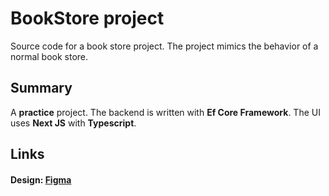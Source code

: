 # BookStore project

Source code for a book store project. The project mimics the behavior of a normal book store.

## Summary

A **practice** project. The backend is written with **Ef Core Framework**. The UI uses **Next JS** with **Typescript**.

## Links

#### Design: [Figma](https://www.figma.com/design/oUXHQDCWPfZdppDeSIvbwi/BookStore?node-id=2%3A210&t=iau9p7zQl2AbluI8-1)
